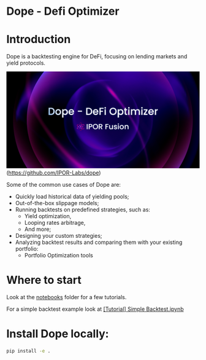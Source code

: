 # Dope - Defi Optimizer

# Introduction

Dope is a backtesting engine for DeFi, focusing on lending markets and yield protocols. 

![dope](./images/dope.png)(https://github.com/IPOR-Labs/dope)


Some of the common use cases of Dope are:

- Quickly load historical data of yielding pools;
- Out-of-the-box slippage models; 
- Running backtests on predefined strategies, such as: 
    - Yield optimization, 
    - Looping rates arbitrage,
    - And more;
- Designing your custom strategies;
- Analyzing backtest results and comparing them with your existing portfolio:
    - Portfolio Optimization tools


# Where to start

Look at the [notebooks](https://github.com/IPOR-Labs/dope/tree/main/notebooks) folder for a few tutorials.

For a simple backtest example look at [[Tutorial] Simple Backtest.ipynb](https://github.com/IPOR-Labs/dope/blob/main/notebooks/%5BTutorial%5D%20Simple%20Backtest.ipynb)

# Install Dope locally:

```bash
pip install -e .
```

